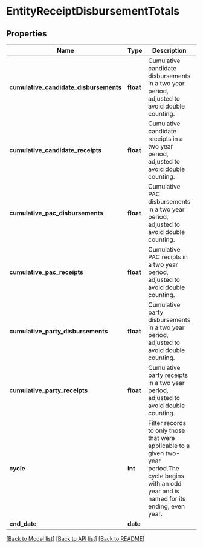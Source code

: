 # EntityReceiptDisbursementTotals

## Properties
Name | Type | Description | Notes
------------ | ------------- | ------------- | -------------
**cumulative_candidate_disbursements** | **float** | Cumulative candidate disbursements in a two year period, adjusted to avoid double counting. | [optional]
**cumulative_candidate_receipts** | **float** | Cumulative candidate receipts in a two year period, adjusted to avoid double counting. | [optional]
**cumulative_pac_disbursements** | **float** | Cumulative PAC disbursements in a two year period, adjusted to avoid double counting. | [optional]
**cumulative_pac_receipts** | **float** | Cumulative PAC recipts in a two year period, adjusted to avoid double counting. | [optional]
**cumulative_party_disbursements** | **float** | Cumulative party disbursements in a two year period, adjusted to avoid double counting. | [optional]
**cumulative_party_receipts** | **float** | Cumulative party receipts in a two year period, adjusted to avoid double counting. | [optional]
**cycle** | **int** |  Filter records to only those that were applicable to a given two-year period.The cycle begins with an odd year and is named for its ending, even year.  | [optional]
**end_date** | **date** |  | [optional]

[[Back to Model list]](../README.md#documentation-for-models) [[Back to API list]](../README.md#documentation-for-api-endpoints) [[Back to README]](../README.md)
